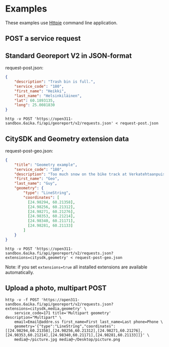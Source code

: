 Examples
========

These examples use [Httpie](https://github.com/jkbrzt/httpie) command line application.

POST a service request 
----------------------

Standard Georeport V2 in JSON-format
------------------------------------

request-post.json:
```json
{
    "description": "Trash bin is full.",
    "service_code": "180",
    "first_name": "Heikki",
    "last_name": "Helsinkiläinen",
    "lat": 60.1893135,
    "long": 25.0081830
}
```

`http -v POST 'https://open311-sandbox.6aika.fi/api/georeport/v2/requests.json' < request-post.json`

CitySDK and Geometry extension data
-----------------------------------

request-post-geo.json:
```json
{
    "title": "Geometry example",
    "service_code": "180",
    "description": "Too much snow on the bike track at Verkatehtaanpuisto park.",
    "first_name": "Geo",
    "last_name": "Guy",
    "geometry": {
        "type": "LineString",
        "coordinates": [
          [24.98294, 60.21358],
          [24.98256, 60.21312],
          [24.98271, 60.21276],
          [24.98353, 60.21214],
          [24.98340, 60.21171],
          [24.98281, 60.21133]
        ]
    }
}
```

`http -v POST 'https://open311-sandbox.6aika.fi/api/georeport/v2/requests.json?extensions=citysdk,geometry' < request-post-geo.json`

Note: if you set `extensions=true` all installed extensions are available automatically. 

Upload a photo, multipart POST
------------------------------

```shell
http -v -f POST 'https://open311-sandbox.6aika.fi/api/georeport/v2/requests.json?extensions=citysdk,media,geometry' \
    service_code=171 title='Multipart geometry' description="Multipart" \
    email=Email@addre.ss first_name=First last_name=Last phone=Phone \
    geometry='{"type":"LineString","coordinates": [[24.98294,60.21358],[24.98256,60.21312],[24.98271,60.21276],[24.98353,60.21214],[24.98340,60.21171],[24.98281,60.21133]]}' \ 
    media@~/picture.jpg media@~/Desktop/picture.png
```

